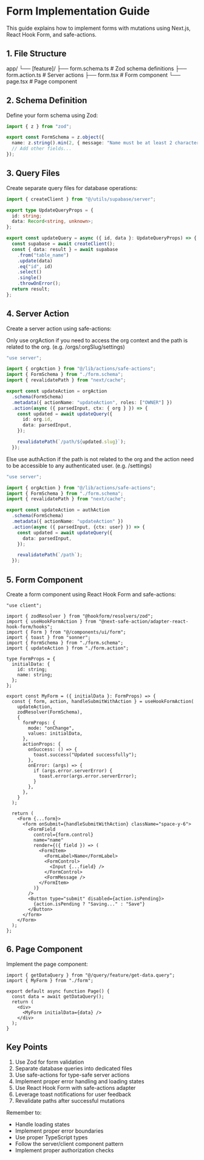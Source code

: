 # Form Implementation Guide

This guide explains how to implement forms with mutations using Next.js, React Hook Form, and safe-actions.

## 1. File Structure

app/
└── [feature]/
├── form.schema.ts # Zod schema definitions
├── form.action.ts # Server actions
├── form.tsx # Form component
└── page.tsx # Page component

## 2. Schema Definition

Define your form schema using Zod:

```typescript:form.schema.ts
import { z } from "zod";

export const FormSchema = z.object({
  name: z.string().min(2, { message: "Name must be at least 2 characters long" }),
  // Add other fields...
});
```

## 3. Query Files

Create separate query files for database operations:

```typescript:query/feature/update.query.ts
import { createClient } from "@/utils/supabase/server";

export type UpdateQueryProps = {
  id: string;
  data: Record<string, unknown>;
};

export const updateQuery = async ({ id, data }: UpdateQueryProps) => {
  const supabase = await createClient();
  const { data: result } = await supabase
    .from("table_name")
    .update(data)
    .eq("id", id)
    .select()
    .single()
    .throwOnError();
  return result;
};
```

## 4. Server Action

Create a server action using safe-actions:

Only use orgAction if you need to access the org context and the path is related to the org. (e.g. /orgs/:orgSlug/settings)

```typescript:form.action.ts
"use server";

import { orgAction } from "@/lib/actions/safe-actions";
import { FormSchema } from "./form.schema";
import { revalidatePath } from "next/cache";

export const updateAction = orgAction
  .schema(FormSchema)
  .metadata({ actionName: "updateAction", roles: ["OWNER"] })
  .action(async ({ parsedInput, ctx: { org } }) => {
    const updated = await updateQuery({
      id: org.id,
      data: parsedInput,
    });

    revalidatePath(`/path/${updated.slug}`);
  });
```

Else use authAction if the path is not related to the org and the action need to be accessible to any authenticated user. (e.g. /settings)

```typescript:form.action.ts
"use server";

import { orgAction } from "@/lib/actions/safe-actions";
import { FormSchema } from "./form.schema";
import { revalidatePath } from "next/cache";

export const updateAction = authAction
  .schema(FormSchema)
  .metadata({ actionName: "updateAction" })
  .action(async ({ parsedInput, {ctx: user} }) => {
    const updated = await updateQuery({
      data: parsedInput,
    });

    revalidatePath(`/path`);
  });
```

## 5. Form Component

Create a form component using React Hook Form and safe-actions:

```typescript:form.tsx
"use client";

import { zodResolver } from "@hookform/resolvers/zod";
import { useHookFormAction } from "@next-safe-action/adapter-react-hook-form/hooks";
import { Form } from "@/components/ui/form";
import { toast } from "sonner";
import { FormSchema } from "./form.schema";
import { updateAction } from "./form.action";

type FormProps = {
  initialData: {
    id: string;
    name: string;
  };
};

export const MyForm = ({ initialData }: FormProps) => {
  const { form, action, handleSubmitWithAction } = useHookFormAction(
    updateAction,
    zodResolver(FormSchema),
    {
      formProps: {
        mode: "onChange",
        values: initialData,
      },
      actionProps: {
        onSuccess: () => {
          toast.success("Updated successfully");
        },
        onError: (args) => {
          if (args.error.serverError) {
            toast.error(args.error.serverError);
          }
        },
      },
    }
  );

  return (
    <Form {...form}>
      <form onSubmit={handleSubmitWithAction} className="space-y-6">
        <FormField
          control={form.control}
          name="name"
          render={({ field }) => (
            <FormItem>
              <FormLabel>Name</FormLabel>
              <FormControl>
                <Input {...field} />
              </FormControl>
              <FormMessage />
            </FormItem>
          )}
        />
        <Button type="submit" disabled={action.isPending}>
          {action.isPending ? "Saving..." : "Save"}
        </Button>
      </form>
    </Form>
  );
};
```

## 6. Page Component

Implement the page component:

```typescript:page.tsx
import { getDataQuery } from "@/query/feature/get-data.query";
import { MyForm } from "./form";

export default async function Page() {
  const data = await getDataQuery();
  return (
    <div>
      <MyForm initialData={data} />
    </div>
  );
}
```

## Key Points

1. Use Zod for form validation
2. Separate database queries into dedicated files
3. Use safe-actions for type-safe server actions
4. Implement proper error handling and loading states
5. Use React Hook Form with safe-actions adapter
6. Leverage toast notifications for user feedback
7. Revalidate paths after successful mutations

Remember to:

- Handle loading states
- Implement proper error boundaries
- Use proper TypeScript types
- Follow the server/client component pattern
- Implement proper authorization checks
